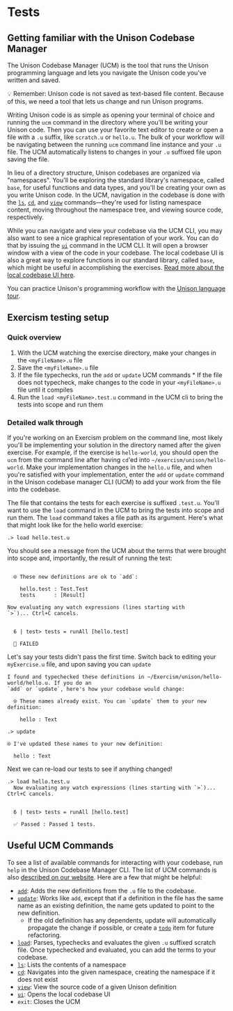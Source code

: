# Tests

  ## Getting familiar with the Unison Codebase Manager

  The Unison Codebase Manager (UCM) is the tool that runs the Unison programming language and lets you navigate the Unison code you've written and saved.

  💡 Remember: Unison code is not saved as text-based file content. Because of this, we need a tool that lets us change and run Unison programs.

  Writing Unison code is as simple as opening your terminal of choice and running the `ucm` command in the directory where you'll be writing your Unison code. Then you can use your favorite text editor to create or open a file with a `.u` suffix, like `scratch.u` or `hello.u`. The bulk of your workflow will be navigating between the running `ucm` command line instance and your `.u` file. The UCM automatically listens to changes in your `.u` suffixed file upon saving the file.

  In lieu of a directory structure, Unison codebases are organized via "namespaces". You'll be exploring the standard library's namespace, called `base`, for useful functions and data types, and you'll be creating your own as you write Unison code. In the UCM, navigation in the codebase is done with the [`ls`](https://www.unison-lang.org/learn/ucm-commands/#ls), [`cd`](https://www.unison-lang.org/learn/ucm-commands/#cd), and [`view`](https://www.unison-lang.org/learn/ucm-commands/#view) commands—they're used for listing namespace content, moving throughout the namespace tree, and viewing source code, respectively.

  While you can navigate and view your codebase via the UCM CLI, you may also want to see a nice graphical representation of your work. You can do that by issuing the [`ui`](https://www.unison-lang.org/learn/ucm-commands/#ui) command in the UCM CLI. It will open a browser window with a view of the code in your codebase. The local codebase UI is also a great way to explore functions in our standard library, called `base`, which might be useful in accomplishing the exercises. [Read more about the local codebase UI here](https://www.unison-lang.org/learn/tooling/local-codebase-u-i/).

  You can practice Unison's programming workflow with the [Unison language tour](https://www.unison-lang.org/learn/tour/).

  ## Exercism testing setup

  ### Quick overview

  1. With the UCM watching the exercise directory, make your changes in the `<myFileName>.u` file
  2. Save the `<myFileName>.u` file
  3. If the file typechecks, run the `add` or `update` UCM commands
    * If the file does not typecheck, make changes to the code in your `<myFileName>.u` file until it compiles
  4. Run the `load <myFileName>.test.u` command in the UCM cli to bring the tests into scope and run them

  ### Detailed walk through

  If you're working on an Exercism problem on the command line, most likely you'll be implementing your solution in the directory named after the given exercise. For example, if the exercise is `hello-world`, you should open the `ucm` from the command line after having `cd`'ed into `~/exercism/unison/hello-world`. Make your implementation changes in the `hello.u` file, and when you're satisfied with your implementation, enter the `add` or `update` command in the Unison codebase manager CLI (UCM) to add your work from the file into the codebase.

  The file that contains the tests for each exercise is suffixed `.test.u`. You'll want to use the `load` command in the UCM to bring the tests into scope and run them. The `load` command takes a file path as its argument. Here's what that might look like for the hello world exercise:

  ```
  .> load hello.test.u
  ```

  You should see a message from the UCM about the terms that were brought into scope and, importantly, the result of running the test:

  ```

    ⍟ These new definitions are ok to `add`:

      hello.test : Test.Test
      tests      : [Result]

  Now evaluating any watch expressions (lines starting with
  `>`)... Ctrl+C cancels.


    6 | test> tests = runAll [hello.test]

    🚫 FAILED
  ```

  Let's say your tests didn't pass the first time. Switch back to editing your `myExercise.u` file, and upon saving you can `update`

  ```
  I found and typechecked these definitions in ~/Exercism/unison/hello-world/hello.u. If you do an
  `add` or `update`, here's how your codebase would change:

    ⍟ These names already exist. You can `update` them to your new definition:

      hello : Text

  .> update

  ⍟ I've updated these names to your new definition:

    hello : Text
  ```

  Next we can re-load our tests to see if anything changed!

  ```
  .> load hello.test.u
    Now evaluating any watch expressions (lines starting with `>`)... Ctrl+C cancels.


    6 | test> tests = runAll [hello.test]

    ✅ Passed : Passed 1 tests.
  ```

  ## Useful UCM Commands

  To see a list of available commands for interacting with your codebase, run `help` in the Unison Codebase Manager CLI. The list of UCM commands is also [described on our website](https://www.unison-lang.org/learn/ucm-commands/). Here are a few that might be helpful:

  * [`add`](https://www.unison-lang.org/learn/ucm-commands/#add): Adds the new definitions from the `.u` file to the codebase.
  * [`update`](https://www.unison-lang.org/learn/ucm-commands/#update): Works like `add`, except that if a definition in the file has the same name as an existing definition, the name gets updated to point to the new definition.
    * If the old definition has any dependents, update will automatically propagate the change if possible, or create a [`todo`](https://www.unison-lang.org/learn/usage-topics/workflow-how-tos/resolve-conflicts/) item for future refactoring.
  * [`load`](https://www.unison-lang.org/learn/ucm-commands/#load): Parses, typechecks and evaluates the given `.u` suffixed scratch file. Once typechecked and evaluated, you can add the terms to your codebase.
  * [`ls`](https://www.unison-lang.org/learn/ucm-commands/#ls): Lists the contents of a namespace
  * [`cd`](https://www.unison-lang.org/learn/ucm-commands/#cd): Navigates into the given namespace, creating the namespace if it does not exist
  * [`view`](https://www.unison-lang.org/learn/ucm-commands/#view): View the source code of a given Unison definition
  * [`ui`](https://www.unison-lang.org/learn/ucm-commands/#ui): Opens the local codebase UI
  * `exit`: Closes the UCM
